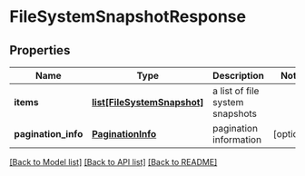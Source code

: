 # FileSystemSnapshotResponse

## Properties
Name | Type | Description | Notes
------------ | ------------- | ------------- | -------------
**items** | [**list[FileSystemSnapshot]**](FileSystemSnapshot.md) | a list of file system snapshots | 
**pagination_info** | [**PaginationInfo**](PaginationInfo.md) | pagination information | [optional] 

[[Back to Model list]](../README.md#documentation-for-models) [[Back to API list]](../README.md#documentation-for-api-endpoints) [[Back to README]](../README.md)


